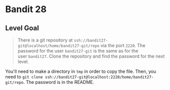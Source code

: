 # Bandit 28

## Level Goal

> There is a git repository at `ssh://bandit27-git@localhost/home/bandit27-git/repo` via the port `2220`. The password for the user `bandit27-git` is the same as for the user `bandit27`.
> Clone the repository and find the password for the next level.

You'll need to make a directory in `tmp` in order to copy the file. Then, you need to `git clone ssh://bandit27-git@localhost:2220/home/bandit27-git/repo`. The password is in the README.

